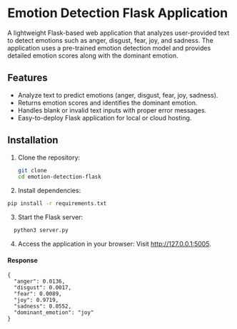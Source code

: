 # Emotion Detection Flask Application

A lightweight Flask-based web application that analyzes user-provided text to detect emotions such as anger, disgust, fear, joy, and sadness. The application uses a pre-trained emotion detection model and provides detailed emotion scores along with the dominant emotion.

## Features

- Analyze text to predict emotions (anger, disgust, fear, joy, sadness).
- Returns emotion scores and identifies the dominant emotion.
- Handles blank or invalid text inputs with proper error messages.
- Easy-to-deploy Flask application for local or cloud hosting.

## Installation

1. Clone the repository:
   ```bash
   git clone 
   cd emotion-detection-flask
   ```
2. Install dependencies:

  ```bash
  pip install -r requirements.txt
  ```
  
3. Start the Flask server:
```bash
  python3 server.py
```
4. Access the application in your browser:
Visit http://127.0.0.1:5005.


#### Response
```
{
  "anger": 0.0136,
  "disgust": 0.0017,
  "fear": 0.0089,
  "joy": 0.9719,
  "sadness": 0.0552,
  "dominant_emotion": "joy"
}
```
